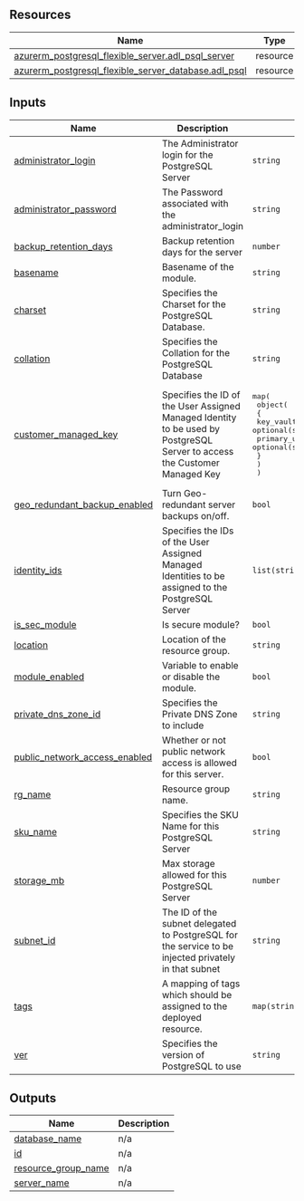<!-- BEGIN_TF_DOCS -->
## Resources

| Name | Type |
|------|------|
| [azurerm_postgresql_flexible_server.adl_psql_server](https://registry.terraform.io/providers/hashicorp/azurerm/latest/docs/resources/postgresql_flexible_server) | resource |
| [azurerm_postgresql_flexible_server_database.adl_psql](https://registry.terraform.io/providers/hashicorp/azurerm/latest/docs/resources/postgresql_flexible_server_database) | resource |

## Inputs

| Name | Description | Type | Default | Required |
|------|-------------|------|---------|:--------:|
| <a name="input_administrator_login"></a> [administrator\_login](#input\_administrator\_login) | The Administrator login for the PostgreSQL Server | `string` | `"sqladminuser"` | no |
| <a name="input_administrator_password"></a> [administrator\_password](#input\_administrator\_password) | The Password associated with the administrator\_login | `string` | `"ThisIsNotVerySecure!"` | no |
| <a name="input_backup_retention_days"></a> [backup\_retention\_days](#input\_backup\_retention\_days) | Backup retention days for the server | `number` | `7` | no |
| <a name="input_basename"></a> [basename](#input\_basename) | Basename of the module. | `string` | n/a | yes |
| <a name="input_charset"></a> [charset](#input\_charset) | Specifies the Charset for the PostgreSQL Database. | `string` | `"UTF8"` | no |
| <a name="input_collation"></a> [collation](#input\_collation) | Specifies the Collation for the PostgreSQL Database | `string` | `"en_US.utf8"` | no |
| <a name="input_customer_managed_key"></a> [customer\_managed\_key](#input\_customer\_managed\_key) | Specifies the ID of the User Assigned Managed Identity to be used by PostgreSQL Server to access the Customer Managed Key | <pre>map(<br>    object(<br>      {<br>        key_vault_key_id                  = optional(string)<br>        primary_user_assigned_identity_id = optional(string)<br>      }<br>    )<br>  )</pre> | `{}` | no |
| <a name="input_geo_redundant_backup_enabled"></a> [geo\_redundant\_backup\_enabled](#input\_geo\_redundant\_backup\_enabled) | Turn Geo-redundant server backups on/off. | `bool` | `false` | no |
| <a name="input_identity_ids"></a> [identity\_ids](#input\_identity\_ids) | Specifies the IDs of the User Assigned Managed Identities to be assigned to the PostgreSQL Server | `list(string)` | `[]` | no |
| <a name="input_is_sec_module"></a> [is\_sec\_module](#input\_is\_sec\_module) | Is secure module? | `bool` | `true` | no |
| <a name="input_location"></a> [location](#input\_location) | Location of the resource group. | `string` | n/a | yes |
| <a name="input_module_enabled"></a> [module\_enabled](#input\_module\_enabled) | Variable to enable or disable the module. | `bool` | `true` | no |
| <a name="input_private_dns_zone_id"></a> [private\_dns\_zone\_id](#input\_private\_dns\_zone\_id) | Specifies the Private DNS Zone to include | `string` | `""` | no |
| <a name="input_public_network_access_enabled"></a> [public\_network\_access\_enabled](#input\_public\_network\_access\_enabled) | Whether or not public network access is allowed for this server. | `bool` | `false` | no |
| <a name="input_rg_name"></a> [rg\_name](#input\_rg\_name) | Resource group name. | `string` | n/a | yes |
| <a name="input_sku_name"></a> [sku\_name](#input\_sku\_name) | Specifies the SKU Name for this PostgreSQL Server | `string` | `"GP_Standard_D4s_v3"` | no |
| <a name="input_storage_mb"></a> [storage\_mb](#input\_storage\_mb) | Max storage allowed for this PostgreSQL Server | `number` | `65536` | no |
| <a name="input_subnet_id"></a> [subnet\_id](#input\_subnet\_id) | The ID of the subnet delegated to PostgreSQL for the service to be injected privately in that subnet | `string` | `""` | no |
| <a name="input_tags"></a> [tags](#input\_tags) | A mapping of tags which should be assigned to the deployed resource. | `map(string)` | `{}` | no |
| <a name="input_ver"></a> [ver](#input\_ver) | Specifies the version of PostgreSQL to use | `string` | `"14"` | no |

## Outputs

| Name | Description |
|------|-------------|
| <a name="output_database_name"></a> [database\_name](#output\_database\_name) | n/a |
| <a name="output_id"></a> [id](#output\_id) | n/a |
| <a name="output_resource_group_name"></a> [resource\_group\_name](#output\_resource\_group\_name) | n/a |
| <a name="output_server_name"></a> [server\_name](#output\_server\_name) | n/a |
<!-- END_TF_DOCS -->